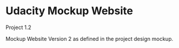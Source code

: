 Udacity Mockup Website
======================
Project 1.2

Mockup Website Version 2 as defined in the project design mockup.